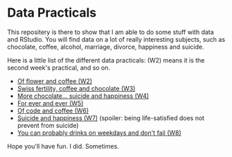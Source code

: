 # Data Practicals

This repositery is there to show that I am able to do some stuff with data and RStudio.
You will find data on a lot of really interesting subjects, such as chocolate, coffee, alcohol, marriage, divorce, happiness and suicide.

Here is a little list of the different data practicals: (W2) means it is the second week's practical, and so on.

+ [Of flower and coffee (W2)](https://github.com/elisasimon/CognitiveScience_DATAPRACTICALS/blob/main/W2.md)
+ [Swiss fertility, coffee and chocolate (W3)](https://github.com/elisasimon/CognitiveScience_DATAPRACTICALS/blob/main/W3.md)
+ [More chocolate... suicide and happiness (W4)](https://github.com/elisasimon/CognitiveScience_DATAPRACTICALS/blob/main/W4.md)
+ [For ever and ever (W5)](https://github.com/elisasimon/CognitiveScience_DATAPRACTICALS/blob/main/W5.md)
+ [Of code and coffee (W6)](https://github.com/elisasimon/CognitiveScience_DATAPRACTICALS/blob/main/W6.md)
+ [Suicide and happiness (W7)](https://github.com/elisasimon/CognitiveScience_DATAPRACTICALS/blob/main/W7.md) (spoiler: being life-satisfied does not prevent from suicide)
+ [You can probably drinks on weekdays and don't fail (W8)](https://github.com/elisasimon/CognitiveScience_DATAPRACTICALS/blob/main/W8.md)

Hope you'll have fun. I did. Sometimes.
